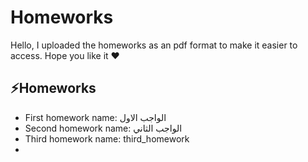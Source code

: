 # Homeworks
Hello, I uploaded the homeworks as an pdf format to make it easier to access. Hope you like it ♥️



##  ⚡️Homeworks

- First homework name: الواجب الاول
- Second homework name: الواجب الثاني
- Third homework name: third_homework
- 
